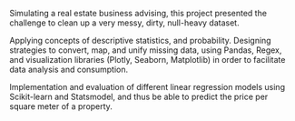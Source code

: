 Simulating a real estate business advising, this project presented the challenge to clean up a very messy, dirty, null-heavy dataset. 

Applying concepts of descriptive statistics, and probability. Designing strategies to convert, map, and unify missing data, using Pandas, Regex, and visualization libraries (Plotly, Seaborn, Matplotlib) in order to facilitate data analysis and consumption.

Implementation and evaluation of different linear regression models using Scikit-learn and Statsmodel, and thus be able to predict the price per square meter of a property.
